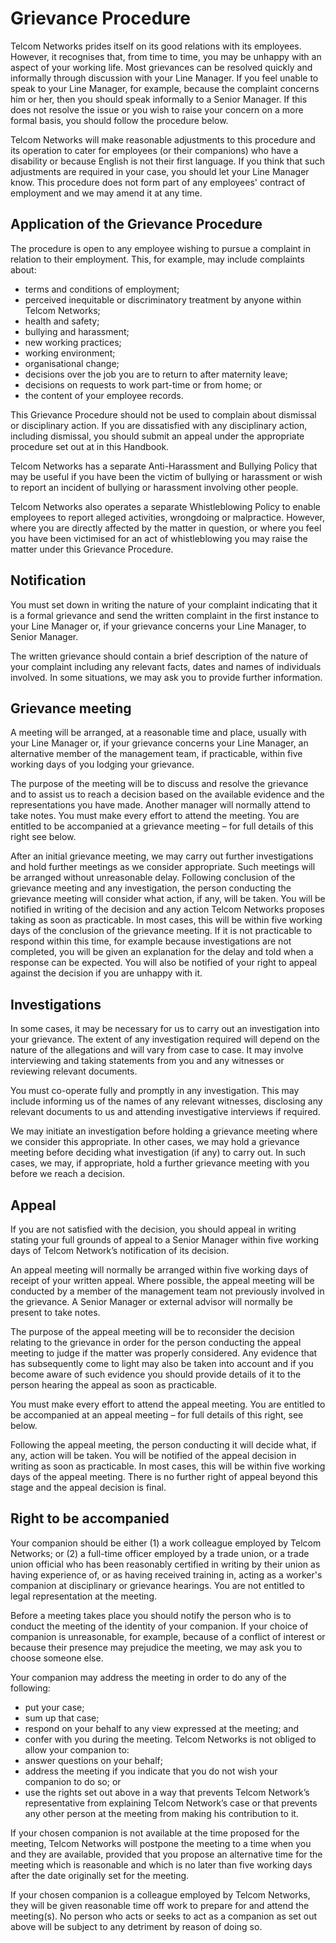 # Grievance Procedure

Telcom Networks prides itself on its good relations with its employees. However, it recognises that, from time to time, you may be unhappy with an aspect of your working life. Most grievances can be resolved quickly and informally through discussion with your Line Manager. If you feel unable to speak to your Line Manager, for example, because the complaint concerns him or her, then you should speak informally to a Senior Manager. If this does not resolve the issue or you wish to raise your concern on a more formal basis, you should follow the procedure below.

Telcom Networks will make reasonable adjustments to this procedure and its operation to cater for employees (or their companions) who have a disability or because English is not their first language. If you think that such adjustments are required in your case, you should let your Line Manager know.
This procedure does not form part of any employees' contract of employment and we may amend it at any time.

## Application of the Grievance Procedure
The procedure is open to any employee wishing to pursue a complaint in relation to their employment. This, for example, may include complaints about:
* terms and conditions of employment;
* perceived inequitable or discriminatory treatment by anyone within Telcom Networks;
* health and safety;
* bullying and harassment;
* new working practices;
* working environment;
* organisational change;
* decisions over the job you are to return to after maternity leave;
* decisions on requests to work part-time or from home; or
* the content of your employee records.

This Grievance Procedure should not be used to complain about dismissal or disciplinary action. If you are dissatisfied with any disciplinary action, including dismissal, you should submit an appeal under the appropriate procedure set out at in this Handbook.

Telcom Networks has a separate Anti-Harassment and Bullying Policy that may be useful if you have been the victim of bullying or harassment or wish to report an incident of bullying or harassment involving other people.

Telcom Networks also operates a separate Whistleblowing Policy to enable employees to  report alleged activities, wrongdoing or malpractice. However, where you are directly affected by the matter in question, or where you feel you have been victimised for an act of whistleblowing you may raise the matter under this Grievance Procedure.

## Notification
You must set down in writing the nature of your complaint indicating that it is a formal grievance and send the written complaint in the first instance to your Line Manager or, if your grievance concerns your Line Manager, to Senior Manager.

The written grievance should contain a brief description of the nature of your complaint including any relevant facts, dates and names of individuals involved. In some situations, we may ask you to provide further information.

## Grievance meeting
A meeting will be arranged, at a reasonable time and place, usually with your Line Manager or, if your grievance concerns your Line Manager, an alternative member of the management team, if practicable, within five working days of you lodging your grievance.

The purpose of the meeting will be to discuss and resolve the grievance and to assist us to reach a decision based on the available evidence and the representations you have made. Another manager will normally attend to take notes. You must make every effort to attend the meeting. You are entitled to be accompanied at a grievance meeting – for full details of this right see below.

After an initial grievance meeting, we may carry out further investigations and hold further meetings as we consider appropriate. Such meetings will be arranged without unreasonable delay.
Following conclusion of the grievance meeting and any investigation, the person conducting the grievance meeting will consider what action, if any, will be taken. You will be notified in writing of the decision and any action Telcom Networks proposes taking as soon as practicable. In most cases, this will be within five working days of the conclusion of the grievance meeting. If it is not practicable to respond within this time, for example because investigations are not completed, you will be given an explanation for the delay and told when a response can be expected. You will also be notified of your right to appeal against the decision if you are unhappy with it.

## Investigations
In some cases, it may be necessary for us to carry out an investigation into your grievance. The extent of any investigation required will depend on the nature of the allegations and will vary from case to case. It may involve interviewing and taking statements from you and any witnesses or reviewing relevant documents.

You must co-operate fully and promptly in any investigation. This may include informing us of the names of any relevant witnesses, disclosing any relevant documents to us and attending investigative interviews if required.

We may initiate an investigation before holding a grievance meeting where we consider this appropriate. In other cases, we may hold a grievance meeting before deciding what investigation (if any) to carry out. In such cases, we may, if appropriate, hold a further grievance meeting with you before we reach a decision.

## Appeal
If you are not satisfied with the decision, you should appeal in writing stating your full grounds of appeal to a Senior Manager within five working days of Telcom Network’s notification of its decision.

An appeal meeting will normally be arranged within five working days of receipt of your written appeal. Where possible, the appeal meeting will be conducted by a member of the management team not previously involved in the grievance. A Senior Manager or external advisor will normally be present to take notes.

The purpose of the appeal meeting will be to reconsider the decision relating to the grievance in order for the person conducting the appeal meeting to judge if the matter was properly considered. Any evidence that has subsequently come to light may also be taken into account and if you become aware of such evidence you should provide details of it to the person hearing the appeal as soon as practicable.

You must make every effort to attend the appeal meeting. You are entitled to be accompanied at an appeal meeting – for full details of this right, see below.

Following the appeal meeting, the person conducting it will decide what, if any, action will be taken. You will be notified of the appeal decision in writing as soon as practicable. In most cases, this will be within five working days of the appeal meeting. There is no further right of appeal beyond this stage and the appeal decision is final.

## Right to be accompanied
Your companion should be either (1) a work colleague employed by Telcom Networks; or (2) a full-time officer employed by a trade union, or a trade union official who has been reasonably certified in writing by their union as having experience of, or as having received training in, acting as a worker's companion at disciplinary or grievance hearings. You are not entitled to legal representation at the meeting.

Before a meeting takes place you should notify the person who is to conduct the meeting of the identity of your companion. If your choice of companion is unreasonable, for example, because of a conflict of interest or because their presence may prejudice the meeting, we may ask you to choose someone else.

Your companion may address the meeting in order to do any of the following:
* put your case;
* sum up that case;
* respond on your behalf to any view expressed at the meeting; and
* confer with you during the meeting. Telcom Networks is not obliged to allow your companion to:
* answer questions on your behalf;
* address the meeting if you indicate that you do not wish your companion to do so; or
* use the rights set out above in a way that prevents Telcom Network’s representative from explaining Telcom Network’s case or that prevents any other person at the meeting from making his contribution to it.

If your chosen companion is not available at the time proposed for the meeting, Telcom Networks will postpone the meeting to a time when you and they are available, provided that you propose an alternative time for the meeting which is reasonable and which is no later than five working days after the date originally set for the meeting.

If your chosen companion is a colleague employed by Telcom Networks, they will be given reasonable time off work to prepare for and attend the meeting(s). No person who acts or seeks to act as a companion as set out above will be subject to any detriment by reason of doing so.
